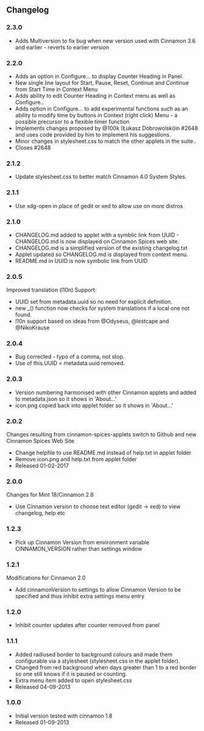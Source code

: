 ## Changelog

### 2.3.0
  * Adds Multiversion to fix bug when new version used with Cinnamon 3.6 and earlier - reverts to earlier version

### 2.2.0
  * Adds an option in Configure... to display Counter Heading in Panel.
  * New single line layout for Start, Pause, Reset, Continue and Continue from Start Time in Context Menu
  * Adds ability to edit Counter Heading in Context menu as well as Configure..
  * Adds option in Configure... to add experimental functions such as an ability to modify time by buttons in Context (right click) Menu - a possible precursor to a flexible timer function
  * Implements changes proposed by @100k (Łukasz Dobrowolski)in #2648 and uses code provided by him to implement his suggestions.
  * Minor changes in stylesheet.css to match the other applets in the suite..
  * Closes #2648

### 2.1.2
 * Update stylesheet.css to better match Cinnamon 4.0 System Styles.

### 2.1.1
  * Use xdg-open in place of gedit or xed to allow use on more distros

### 2.1.0

 * CHANGELOG.md added to applet with a symblic link from UUID - CHANGELOG.md is now displayed on Cinnamon Spices web site.
 * CHANGELOG.md is a simplified version of the existing changelog.txt
 * Applet updated so CHANGELOG.md is displayed from context menu.
 * README.md in UUID is now symbolic link from UUID

### 2.0.5

Improved translation (l10n) Support:

 * UUID set from metadata.uuid so no need for explicit definition.
 * new _() function now checks for system translations if a local one not found.
 * l10n support based on ideas from @Odyseus, @lestcape and @NikoKrause

### 2.0.4

 * Bug corrected - typo of a comma, not stop.
 * Use of this.UUID = metadata.uuid removed.

### 2.0.3

 * Version numbering harmonised with other Cinnamon applets and added to metadata.json so it shows in 'About...'
 * icon.png copied back into applet folder so it shows in 'About...'


### 2.0.2

Changes resulting from cinnamon-spices-applets switch to Github and new Cinnamon Spices Web Site

 * Change helpfile to use README.md instead of help.txt in applet folder
 * Remove icon.png and help.txt from applet folder
 * Released 01-02-2017

### 2.0.0

Changes for Mint 18/Cinnamon 2.8

 * Use Cinnamon version to choose text editor (gedit -> xed) to view changelog, help etc

### 1.2.3

 * Pick up Cinnamon Version from environment variable CINNAMON_VERSION rather than settings window

### 1.2.1

Modifications for Cinnamon 2.0

 * Add cinnamonVersion to settings to allow Cinnamon Version to be specified and thus inhibit extra settings menu entry

### 1.2.0

 * Inhibit counter updates after counter removed from panel

### 1.1.1

 * Added radiused border to background colours and made them configurable via a stylesheet
      (stylesheet.css in the applet folder).
 * Changed from red background when days greater than 1 to a red border so one still knows if it is paused or counting.
 * Extra menu item added to open stylesheet.css
 * Released 04-09-2013

### 1.0.0

 * Initial version tested with cinnamon 1.8
 * Released 01-09-2013
